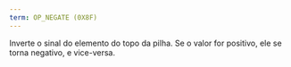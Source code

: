 ```yaml
---
term: OP_NEGATE (0X8F)
---
```


Inverte o sinal do elemento do topo da pilha. Se o valor for positivo, ele se torna negativo, e vice-versa.